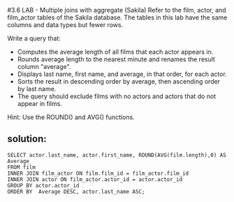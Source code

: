 #3.6 LAB - Multiple joins with aggregate (Sakila)
Refer to the film, actor, and film_actor tables of the Sakila database. The tables in this lab have the same columns and data types but fewer rows.

Write a query that:

* Computes the average length of all films that each actor appears in.
* Rounds average length to the nearest minute and renames the result column "average".
* Displays last name, first name, and average, in that order, for each actor.
* Sorts the result in descending order by average, then ascending order by last name.
* The query should exclude films with no actors and actors that do not appear in films.

Hint: Use the ROUND() and AVG() functions.

## solution:

	SELECT actor.last_name, actor.first_name, ROUND(AVG(film.length),0) AS Average
	FROM film
	INNER JOIN film_actor ON film.film_id = film_actor.film_id
	INNER JOIN actor ON film_actor.actor_id = actor.actor_id
	GROUP BY actor.actor_id
	ORDER BY  Average DESC, actor.last_name ASC;
